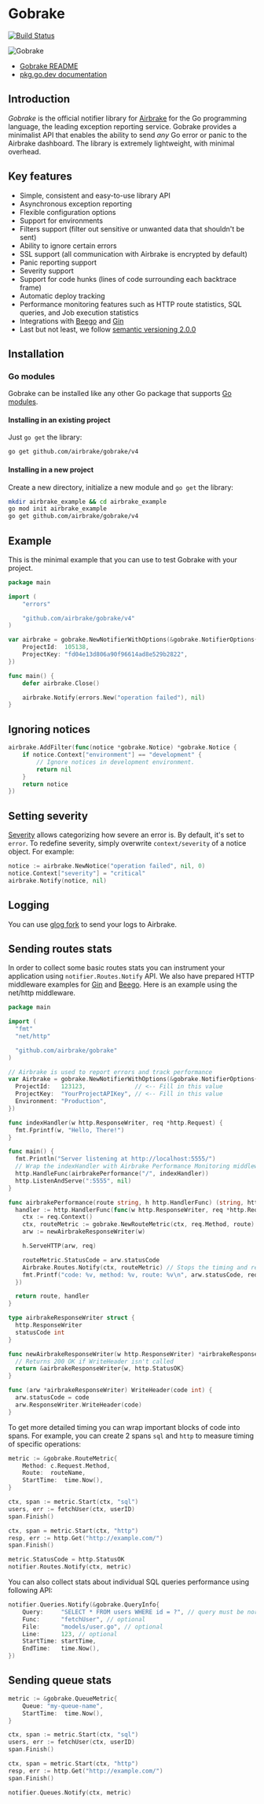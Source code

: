 Gobrake
=======

[![Build Status](https://travis-ci.org/airbrake/gobrake.svg?branch=v2)](https://travis-ci.org/airbrake/gobrake)

![Gobrake][arthur-go]

* [Gobrake README][gobrake-github]
* [pkg.go.dev documentation][docs]

Introduction
------------

_Gobrake_ is the official notifier library for [Airbrake][airbrake.io] for the
Go programming language, the leading exception reporting service. Gobrake
provides a minimalist API that enables the ability to send _any_ Go error or
panic to the Airbrake dashboard. The library is extremely lightweight, with
minimal overhead.

Key features
------------

* Simple, consistent and easy-to-use library API
* Asynchronous exception reporting
* Flexible configuration options
* Support for environments
* Filters support (filter out sensitive or unwanted data that shouldn't be sent)
* Ability to ignore certain errors
* SSL support (all communication with Airbrake is encrypted by default)
* Panic reporting support
* Severity support
* Support for code hunks (lines of code surrounding each backtrace frame)
* Automatic deploy tracking
* Performance monitoring features such as HTTP route statistics, SQL queries,
  and Job execution statistics
* Integrations with [Beego][beego] and [Gin][gin]
* Last but not least, we follow [semantic versioning 2.0.0][semver2]

Installation
------------

### Go modules

Gobrake can be installed like any other Go package that supports [Go
modules][go-mod].

#### Installing in an existing project

Just `go get` the library:

```sh
go get github.com/airbrake/gobrake/v4
```

#### Installing in a new project

Create a new directory, initialize a new module and `go get` the library:

```sh
mkdir airbrake_example && cd airbrake_example
go mod init airbrake_example
go get github.com/airbrake/gobrake/v4
```

Example
-------

This is the minimal example that you can use to test Gobrake with your project.

```go
package main

import (
	"errors"

	"github.com/airbrake/gobrake/v4"
)

var airbrake = gobrake.NewNotifierWithOptions(&gobrake.NotifierOptions{
	ProjectId:  105138,
	ProjectKey: "fd04e13d806a90f96614ad8e529b2822",
})

func main() {
	defer airbrake.Close()

	airbrake.Notify(errors.New("operation failed"), nil)
}
```

## Ignoring notices

``` go
airbrake.AddFilter(func(notice *gobrake.Notice) *gobrake.Notice {
    if notice.Context["environment"] == "development" {
        // Ignore notices in development environment.
        return nil
    }
    return notice
})
```

## Setting severity

[Severity](https://airbrake.io/docs/airbrake-faq/what-is-severity/) allows
categorizing how severe an error is. By default, it's set to `error`. To
redefine severity, simply overwrite `context/severity` of a notice object. For
example:

``` go
notice := airbrake.NewNotice("operation failed", nil, 0)
notice.Context["severity"] = "critical"
airbrake.Notify(notice, nil)
```

## Logging

You can use [glog fork](https://github.com/airbrake/glog) to send your logs to Airbrake.

## Sending routes stats

In order to collect some basic routes stats you can instrument your application
using `notifier.Routes.Notify` API. We also have prepared HTTP middleware examples for [Gin](examples/gin) and
[Beego](examples/beego).  Here is an example using the net/http middleware.

``` go
package main

import (
  "fmt"
  "net/http"

  "github.com/airbrake/gobrake"
)

// Airbrake is used to report errors and track performance
var Airbrake = gobrake.NewNotifierWithOptions(&gobrake.NotifierOptions{
  ProjectId:   123123,              // <-- Fill in this value
  ProjectKey:  "YourProjectAPIKey", // <-- Fill in this value
  Environment: "Production",
})

func indexHandler(w http.ResponseWriter, req *http.Request) {
  fmt.Fprintf(w, "Hello, There!")
}

func main() {
  fmt.Println("Server listening at http://localhost:5555/")
  // Wrap the indexHandler with Airbrake Performance Monitoring middleware:
  http.HandleFunc(airbrakePerformance("/", indexHandler))
  http.ListenAndServe(":5555", nil)
}

func airbrakePerformance(route string, h http.HandlerFunc) (string, http.HandlerFunc) {
  handler := http.HandlerFunc(func(w http.ResponseWriter, req *http.Request) {
    ctx := req.Context()
    ctx, routeMetric := gobrake.NewRouteMetric(ctx, req.Method, route) // Starts the timing
    arw := newAirbrakeResponseWriter(w)

    h.ServeHTTP(arw, req)

    routeMetric.StatusCode = arw.statusCode
    Airbrake.Routes.Notify(ctx, routeMetric) // Stops the timing and reports
    fmt.Printf("code: %v, method: %v, route: %v\n", arw.statusCode, req.Method, route)
  })

  return route, handler
}

type airbrakeResponseWriter struct {
  http.ResponseWriter
  statusCode int
}

func newAirbrakeResponseWriter(w http.ResponseWriter) *airbrakeResponseWriter {
  // Returns 200 OK if WriteHeader isn't called
  return &airbrakeResponseWriter{w, http.StatusOK}
}

func (arw *airbrakeResponseWriter) WriteHeader(code int) {
  arw.statusCode = code
  arw.ResponseWriter.WriteHeader(code)
}
```


To get more detailed timing you can wrap important blocks of code into spans. For example, you can create 2 spans `sql` and `http` to measure timing of specific operations:

``` go
metric := &gobrake.RouteMetric{
    Method: c.Request.Method,
    Route:  routeName,
    StartTime:  time.Now(),
}

ctx, span := metric.Start(ctx, "sql")
users, err := fetchUser(ctx, userID)
span.Finish()

ctx, span = metric.Start(ctx, "http")
resp, err := http.Get("http://example.com/")
span.Finish()

metric.StatusCode = http.StatusOK
notifier.Routes.Notify(ctx, metric)
```

You can also collect stats about individual SQL queries performance using following API:

``` go
notifier.Queries.Notify(&gobrake.QueryInfo{
    Query:     "SELECT * FROM users WHERE id = ?", // query must be normalized
    Func:      "fetchUser", // optional
    File:      "models/user.go", // optional
    Line:      123, // optional
    StartTime: startTime,
    EndTime:   time.Now(),
})
```

## Sending queue stats

``` go
metric := &gobrake.QueueMetric{
    Queue: "my-queue-name",
    StartTime:  time.Now(),
}

ctx, span := metric.Start(ctx, "sql")
users, err := fetchUser(ctx, userID)
span.Finish()

ctx, span = metric.Start(ctx, "http")
resp, err := http.Get("http://example.com/")
span.Finish()

notifier.Queues.Notify(ctx, metric)
```

[arthur-go]: http://f.cl.ly/items/3J3h1L05222X3o1w2l2L/golang.jpg
[airbrake.io]: https://airbrake.io
[gobrake-github]: https://github.com/airbrake/gobrake
[docs]: https://pkg.go.dev/github.com/airbrake/gobrake?tab=doc
[beego]: https://beego.me
[gin]: https://github.com/gin-gonic/gin
[semver2]: http://semver.org/spec/v2.0.0.html
[go-mod]: https://github.com/golang/go/wiki/Modules
